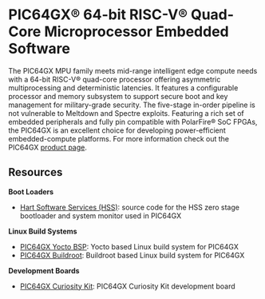 # PIC64GX® 64-bit RISC-V® Quad-Core Microprocessor Embedded Software

The PIC64GX MPU family meets mid-range intelligent edge compute needs with a 64-bit RISC-V® quad-core processor offering asymmetric multiprocessing and deterministic latencies. It features a configurable processor and memory subsystem to support secure boot and key management for military-grade security. The five-stage in-order pipeline is not vulnerable to Meltdown and Spectre exploits. Featuring a rich set of embedded peripherals and fully pin compatible with PolarFire® SoC FPGAs, the PIC64GX is an excellent choice for developing power-efficient embedded-compute platforms. For more information check out the PIC64GX
[product page](https://www.microchip.com/en-us/products/microprocessors/64-bit-mpus/pic64gx).

## Resources

**Boot Loaders**

- [Hart Software Services (HSS)](https://github.com/pic64gx/pic64gx-hart-software-services):
  source code for the HSS zero stage bootloader and system monitor used in PIC64GX

**Linux Build Systems**

- [PIC64GX Yocto BSP](https://github.com/pic64gx/meta-pic64gx-yocto-bsp):
  Yocto based Linux build system for PIC64GX
- [PIC64GX Buildroot](https://github.com/linux4microchip/buildroot-external-microchip):
  Buildroot based Linux build system for PIC64GX
  
**Development Boards**

- [PIC64GX Curiosity Kit](https://www.microchip.com/en-us/development-tool/CURIOSITY-PIC64GX1000-KIT-ES):
   PIC64GX Curiosity Kit development board
   